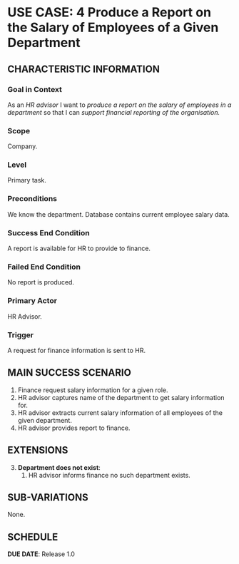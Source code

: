 # USE CASE: 4 Produce a Report on the Salary of Employees of a Given Department

## CHARACTERISTIC INFORMATION

### Goal in Context

As an *HR advisor* I want to *produce a report on the salary of employees in a department* so that I can *support financial reporting of the organisation.*

### Scope

Company.

### Level

Primary task.

### Preconditions

We know the department.  Database contains current employee salary data.

### Success End Condition

A report is available for HR to provide to finance.

### Failed End Condition

No report is produced.

### Primary Actor

HR Advisor.

### Trigger

A request for finance information is sent to HR.

## MAIN SUCCESS SCENARIO

1. Finance request salary information for a given role.
2. HR advisor captures name of the department to get salary information for.
3. HR advisor extracts current salary information of all employees of the given department.
4. HR advisor provides report to finance.

## EXTENSIONS

3. **Department does not exist**:
    1. HR advisor informs finance no such department exists.

## SUB-VARIATIONS

None.

## SCHEDULE

**DUE DATE**: Release 1.0
